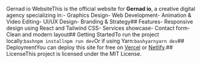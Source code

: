 Gernad io WebsiteThis is the official website for **Gernad io**, a creative digital agency specializing in:- Graphics Design- Web Development- Animation & Video Editing- UI/UX Design- Branding & Strategy## Features- Responsive design using React and Tailwind CSS- Services showcase- Contact form- Clean and modern layout## Getting StartedTo run the project locally:```bashnpm installnpm run dev```Or if using Yarn:```bashyarnyarn dev```## DeploymentYou can deploy this site for free on [Vercel](https://vercel.com) or [Netlify](https://netlify.com).## LicenseThis project is licensed under the MIT License.
